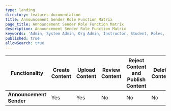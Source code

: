 ```yaml
---
type: landing
directory: features-documentation
title: Announcement Sender Role Function Matrix
page_title: Announcement Sender Role Function Matrix
description: Announcement Sender Role Function Matrix
keywords: 'Admin, System Admin, Org Admin, Instructor, Student, Roles, Permissions'
published: true
allowSearch: true
---
```


Functionality|Create Content|Upload Content|Review Content|Reject Content and Publish Content|Delete Content|Update User Profile|Create Announcements|Send Announcements
-------------|--------------|--------------|--------------|----------------------------------|--------------|-------------------|--------------------|--------------------
**Announcement Sender**|Yes| Yes| No| No| No| No| Yes| Yes
